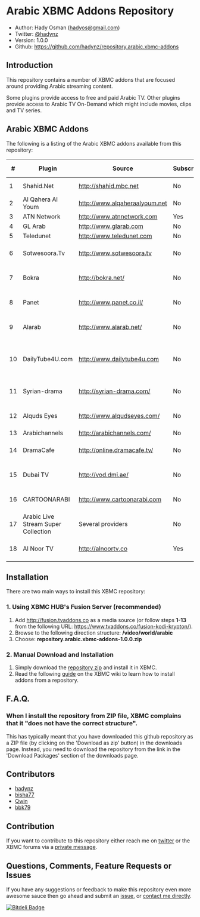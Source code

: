 Arabic XBMC Addons Repository
======================

* Author: Hady Osman (hadyos@gmail.com)
* Twitter: [@hadynz](https://twitter.com/hadynz)
* Version: 1.0.0
* Github: https://github.com/hadynz/repository.arabic.xbmc-addons

## Introduction
This repository contains a number of XBMC addons that are focused around providing Arabic streaming content.

Some plugins provide access to free and paid Arabic TV. Other plugins provide access to Arabic TV On-Demand which might include movies, clips and TV series.

## Arabic XBMC Addons
The following is a listing of the Arabic XBMC addons available from this repository:

\# | Plugin | Source | Subscription | Media Type
---|---|---|---|---
1 | Shahid.Net | http://shahid.mbc.net | No | TV On-Demand
2 | Al Qahera Al Youm | http://www.alqaheraalyoum.net‎ | No | TV Show
3 | ATN Network | http://www.atnnetwork.com | Yes | Live TV
4 | GL Arab | http://www.glarab.com | No | Live TV
5 | Teledunet | http://www.teledunet.com | No | Live TV
6 | Sotwesoora.Tv | http://www.sotwesoora.tv | No | Movies, TV Series
7 | Bokra | http://bokra.net/ | No | Movies, TV Series
8 | Panet | http://www.panet.co.il/ | No | Movies, TV Series
9 | Alarab | http://www.alarab.net/ | No | Movies, TV Series
10 | DailyTube4U.com | http://www.dailytube4u.com | No | On-Demand TV, News, Sports
11 | Syrian-drama | http://syrian-drama.com/ | No | Movies, TV Series
12 | Alquds Eyes | http://www.alqudseyes.com/ | No | Movies, TV Series
13 | Arabichannels | http://arabichannels.com/ | No | Live TV
14 | DramaCafe |http://online.dramacafe.tv/ | No | Movies, TV Series
15 | Dubai TV |http://vod.dmi.ae/ | No | Movies, TV Series
16 | CARTOONARABI|http://www.cartoonarabi.com| No | Movies, TV Series
17 | Arabic Live Stream Super Collection|Several providers | No | Live TV
18 | Al Noor TV |http://alnoortv.co | Yes | Movies, TV Series

## Installation
There are two main ways to install this XBMC repository:
### 1. Using XBMC HUB's Fusion Server (recommended)
1. Add http://fusion.tvaddons.co as a media source (or follow steps **1-13** from the following URL: https://www.tvaddons.co/fusion-kodi-krypton/).
2. Browse to the following direction structure: **/video/world/arabic**
3. Choose: **repository.arabic.xbmc-addons-1.0.0.zip**

### 2. Manual Download and Installation
1. Simply download the [repository zip](https://www.dropbox.com/s/aisgyozoxquyfc1/repository.arabic.xbmc-addons1.0.1%20%281%29.zip?dl=0) 
and install it in XBMC.
2. Read the following [guide](http://wiki.xbmc.org/index.php?title=Add-ons#How_to_install_from_zip) 
on the XBMC wiki to learn how to install addons from a repository.

## F.A.Q.
### When I install the repository from ZIP file, XBMC complains that it "does not have the correct structure".
This has typically meant that you have downloaded this github repository as a ZIP file (by clicking on the
'Download as zip' button) in the downloads page. Instead, you need to download the repository from the link
in the 'Download Packages' section of the downloads page.

## Contributors
* [hadynz](https://github.com/hadynz)
* [bisha77](https://github.com/bisha77)
* [Qwin](https://github.com/Qwin)
* [bbk79](https://github.com/bbk79)


## Contribution
If you want to contribute to this repository either reach me on [twitter](http://twitter.com/hadynz) or the XBMC forums via a [private message](http://forum.xbmc.org/member.php?action=profile&uid=137319).

## Questions, Comments, Feature Requests or Issues
If you have any suggestions or feedback to make this repository even more awesome sauce then go ahead and submit an 
[issue](https://github.com/hadynz/repository.arabic.xbmc-addons/issues), or [contact me directly](mailto:hadyos@gmail.com).

[![Bitdeli Badge](https://d2weczhvl823v0.cloudfront.net/hadynz/repository.arabic.xbmc-addons/trend.png)](https://bitdeli.com/free "Bitdeli Badge")

